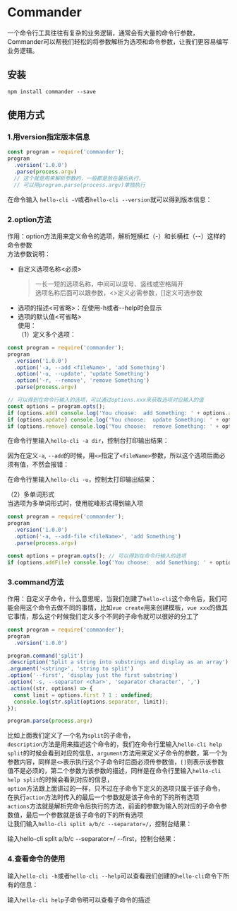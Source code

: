 # Commander
一个命令行工具往往有复杂的业务逻辑，通常会有大量的命令行参数，Commander可以帮我们轻松的将参数解析为选项和命令参数，让我们更容易编写业务逻辑。

## 安装
```shell
npm install commander --save
```

## 使用方式
### 1.用version指定版本信息
```js
const program = require('commander');
program
  .version('1.0.0')
  .parse(process.argv)
  // 这个就是用来解析参数的，一般都是放在最后执行，
  // 可以用program.parse(process.argv)单独执行
```
在命令输入 `hello-cli -V`或者`hello-cli --version`就可以得到版本信息：

### 2.option方法
作用：option方法用来定义命令的选项，解析短横杠（-）和长横杠（--）这样的命令参数<br>
方法参数说明：<br>
- 自定义选项名称<必须><br>
    > 一长一短的选项名称，中间可以逗号、竖线或空格隔开<br>
    > 选项名称后面可以跟参数，<>定义必需参数，[]定义可选参数
- 选项的描述<可省略>：在使用-h或者--help时会显示
- 选项的默认值<可省略><br>
使用：<br>
（1）定义多个选项：
```js
const program = require('commander');
program
  .version('1.0.0')
  .option('-a, --add <fileName>', 'add Something')
  .option('-u, --update', 'update Something')
  .option('-r, --remove', 'remove Something')
  .parse(process.argv)

// 可以得到在命令行输入的选项，可以通过options.xxx来获取选项对应输入的值
const options = program.opts();
if (options.add) console.log('You choose:  add Something: ' + options.add);
if (options.update) console.log('You choose:  update Something: ' + options.update);
if (options.remove) console.log('You choose:  remove Something: ' + options.remove);
```

在命令行里输入`hello-cli -a dir`，控制台打印输出结果：
<Gimage src="/vision/cli/commander/img1.png"/>

因为在定义`-a`, `--add`的时候，用`<>`指定了`<fileName>`参数，所以这个选项后面必须有值，不然会报错：
<Gimage src="/vision/cli/commander/img2.png"/>

在命令行里输入`hello-cli -u`，控制太打印输出结果：
<Gimage src="/vision/cli/commander/img3.png"/>

（2）多单词形式<br>
当选项为多单词形式时，使用驼峰形式得到输入项
```js
const program = require('commander');
program
  .version('1.0.0')
  .option('-a, --add-file <fileName>', 'add Something')
  .parse(process.argv)

const options = program.opts(); // 可以得到在命令行输入的选项
if (options.addFile) console.log('You choose:  add Something: ' + options.addFile);
```

### 3.command方法
作用：自定义子命令，什么意思呢，当我们创建了`hello-cli`这个命令后，我们可能会用这个命令去做不同的事情，比如`vue create`用来创建模板，`vue xxx`的做其它事情，那么这个时候我们定义多个不同的子命令就可以很好的分工了

```js
const program = require('commander');
program
  .version('1.0.0')

program.command('split')
.description('Split a string into substrings and display as an array')
.argument('<string>', 'string to split')
.option('--first', 'display just the first substring')
.option('-s, --separator <char>', 'separator character', ',')
.action((str, options) => {
  const limit = options.first ? 1 : undefined;
  console.log(str.split(options.separator, limit));
});

program.parse(process.argv)
```

比如上面我们定义了一个名为`split`的子命令，<br>
`description`方法是用来描述这个命令的，我们在命令行里输入`hello-cli help split`的时候会看到对应的信息，`argument`方法用来定义子命令的参数，第一个为参数内容，同样是`<>`表示执行这个子命令时后面必须传参数值，`[]`则表示该参数值不是必须的，第二个参数为该参数的描述，同样是在命令行里输入`hello-cli help split`的时候会看到对应的信息，<br>
`option`方法跟上面讲过的一样，只不过在子命令下定义的选项只属于该子命令，在执行`action`方法时传入的最后一个参数就是该子命令的下的所有选项<br>
`actions`方法就是解析完命令后执行的方法，前面的参数为输入的对应的子命令参数值，最后一个参数就是该子命令的下的所有选项<br>
让我们输入`hello-cli split a/b/c --separator=/`，控制台结果：
<Gimage src="/vision/cli/commander/img4.png"/>

输入hello-cli split a/b/c --separator=/ --first，控制台结果：
<Gimage src="/vision/cli/commander/img5.png"/>

### 4.查看命令的使用
输入`hello-cli -h`或者`hello-cli --help`可以查看我们创建的`hello-cli`命令下所有的信息：
<Gimage src="/vision/cli/commander/img6.png"/>

输入`hello-cli help`子命令明可以查看子命令的描述
<Gimage src="/vision/cli/commander/img7.png"/>
